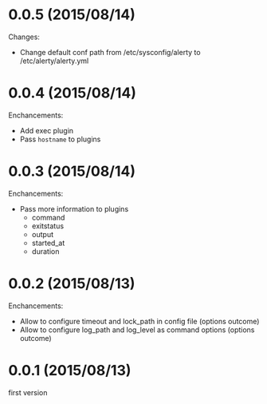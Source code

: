 # 0.0.5 (2015/08/14)

Changes:

* Change default conf path from /etc/sysconfig/alerty to /etc/alerty/alerty.yml

# 0.0.4 (2015/08/14)

Enchancements:

* Add exec plugin
* Pass `hostname` to plugins

# 0.0.3 (2015/08/14)

Enchancements:

* Pass more information to plugins
  * command
  * exitstatus
  * output
  * started_at
  * duration

# 0.0.2 (2015/08/13)

Enchancements:

* Allow to configure timeout and lock_path in config file (options outcome)
* Allow to configure log_path and log_level as command options (options outcome)

# 0.0.1 (2015/08/13)

first version
